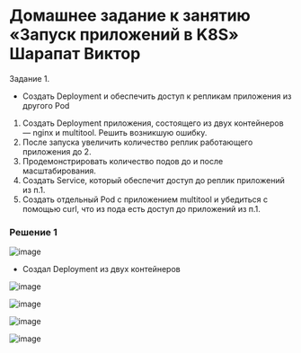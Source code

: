 # Домашнее задание к занятию «Запуск приложений в K8S» Шарапат Виктор

Задание 1.
* Создать Deployment и обеспечить доступ к репликам приложения из другого Pod
1) Создать Deployment приложения, состоящего из двух контейнеров — nginx и multitool. Решить возникшую ошибку.
2) После запуска увеличить количество реплик работающего приложения до 2.
3) Продемонстрировать количество подов до и после масштабирования.
4) Создать Service, который обеспечит доступ до реплик приложений из п.1.
5) Создать отдельный Pod с приложением multitool и убедиться с помощью curl, что из пода есть доступ до приложений из п.1.

### Решение 1

![image](https://github.com/user-attachments/assets/0b57a960-9f42-42d6-b29b-4bfa6b118465)

* Создал Deployment из двух контейнеров

![image](https://github.com/user-attachments/assets/babeedc0-1972-4e1c-9d64-462bfc44b0cf)

![image](https://github.com/user-attachments/assets/70566248-e923-4ff0-85e7-417040e370b4)

![image](https://github.com/user-attachments/assets/1aa0daa4-22a0-428e-9506-2eab7185facb)

![image](https://github.com/user-attachments/assets/cbd614c2-0411-424f-8015-d2a674488bfd)
